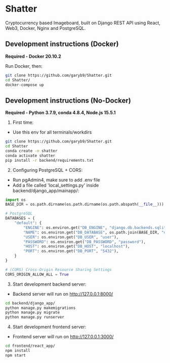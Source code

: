 # Shatter
Cryptocurrency based Imageboard, built on Django REST API using React, Web3, Docker, Nginx and PostgreSQL.


## Development instructions (Docker)
**Required - Docker 20.10.2**

Run Docker, then:
```bash
git clone https://github.com/garyb9/Shatter.git
cd Shatter/
docker-compose up
```


## Development instructions (No-Docker)
**Required - Python 3.7.9, conda 4.8.4, Node.js 15.5.1**

1. First time:
- Use this env for all terminals/workdirs

```bash
git clone https://github.com/garyb9/Shatter.git
cd Shatter
conda create -n shatter
conda activate shatter
pip install -r backend/requirements.txt
```

2. Configuring PostgreSQL + CORS:
- Run pgAdmin4, make sure to add .env file
- Add a file called 'local_settings.py' inside backend/django_app/mainapp/:
  
```python
import os
BASE_DIR = os.path.dirname(os.path.dirname(os.path.abspath(__file__)))

# PostgreSQL
DATABASES = {
    "default": {
        "ENGINE": os.environ.get("DB_ENGINE", "django.db.backends.sqlite3"),
        "NAME": os.environ.get("DB_DATABASE", os.path.join(BASE_DIR, "db.sqlite3")),
        "USER": os.environ.get("DB_USER", "user"),
        "PASSWORD": os.environ.get("DB_PASSWORD", "password"),
        "HOST": os.environ.get("DB_HOST", "localhost"),
        "PORT": os.environ.get("DB_PORT", "5432"),
    }
}

# (CORS) Cross-Origin Resource Sharing Settings
CORS_ORIGIN_ALLOW_ALL = True

```

3. Start development backend server:
- Backend server will run on http://127.0.0.1:8000/
```bash
cd backend/django_app/
python manage.py makemigrations
python manage.py migrate
python manage.py runserver
```

4. Start development frontend server:
- Frontend server will run on http://127.0.0.1:3000/
```bash
cd frontend/react_app/
npm install
npm start
```
